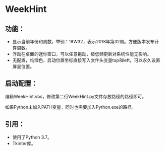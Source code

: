# WeekHint

## 功能：
  - 显示当前年份和周数，举例：18W32，表示2018年第32周。方便版本发布计算周数。
  - 浮动在桌面的迷你窗口，可以任意拖动，极低频更新对系统性能无影响。
  - 无配置，纯绿色，启动位置坐标直接写入文件头变量top和left，可以永久设置屏显位置。
  
## 启动配置：

编辑WeekHint.vbs，修改第二行WeekHint.py文件存放路径的路径即可。

如果Python未加入PATH变量，同时也需要加入Python.exe的路径。

## 引用：
  - 使用了Python 3.7。
  - Tkinter库。
  
  
